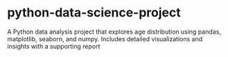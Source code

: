 # python-data-science-project
A Python data analysis project that explores age distribution using pandas, matplotlib, seaborn, and numpy. Includes detailed visualizations and insights with a supporting report
